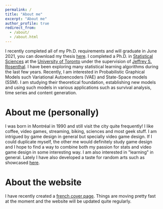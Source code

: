 ```yaml
---
permalink: /
title: "About me"
excerpt: "About me"
author_profile: true
redirect_from: 
  - /about/
  - /about.html
---
```



I recently completed all of my Ph.D. requirements and will graduate in June 2021, you can download my thesis [here](). I completed a Ph.D. in [Statistical Sciences](https://www.statistics.utoronto.ca) at the [University of Toronto](http://www.utstat.utoronto.ca) under the supervision of [Jeffrey S. Rosenthal](http://probability.ca/jeff/). I have been exploring many statistical learning algorithms during the last few years. Recently, I am interested in Probabilistic Graphical Models such Variational Autoencoders (VAE) and State-Space models (SSM). I am studying their theoretical foundation, establishing new models and using such models in various applications such as survival analysis, time series and content generation. 

About me (personally)
=====

I was born in Montréal in 1990 and still visit the city quite frequently! I like coffee, video games, streaming, biking, sciences and most geek stuff. I am intrigued by game design in general but specially video game design. If I could duplicate myself, the other me would definitely study game design and I hope to find a way to combine both my passion for stats and video game design in some interesting way. I am also interested in "learning" in general. Lately I have also developed a taste for random arts such as showcased [here](http://art-aleatoire.com). 

About the website
=====

I have recently created a [french cover page](https://cedricbeaulac.github.io/about_fr/). Things are moving pretty fast at the moment and the website will be updated quite regularly. 


